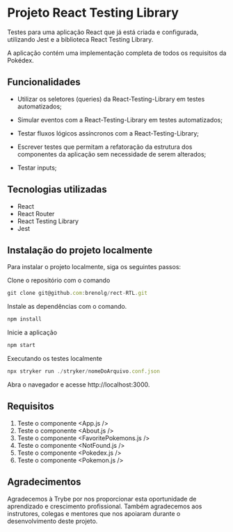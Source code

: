 # Projeto React Testing Library

Testes para uma aplicação React que já está criada e configurada, utilizando Jest e a biblioteca React Testing Library. 

A aplicação contém uma implementação completa de todos os requisitos da Pokédex. 

## Funcionalidades

- Utilizar os seletores (queries) da React-Testing-Library em testes automatizados;

- Simular eventos com a React-Testing-Library em testes automatizados;

- Testar fluxos lógicos assíncronos com a React-Testing-Library;

- Escrever testes que permitam a refatoração da estrutura dos componentes da aplicação sem necessidade de serem alterados;

- Testar inputs;

## Tecnologias utilizadas
- React
- React Router
- React Testing Library
- Jest

## Instalação do projeto localmente
Para instalar o projeto localmente, siga os seguintes passos:

Clone o repositório com o comando 

```javascript
git clone git@github.com:brenolg/rect-RTL.git
```
Instale as dependências com o comando.

```javascript
npm install
```
Inicie a aplicação 

```javascript
npm start
```
Executando os testes localmente

```javascript
npx stryker run ./stryker/nomeDoArquivo.conf.json
```

Abra o navegador e acesse http://localhost:3000.

## Requisitos
1. Teste o componente <App.js />
2. Teste o componente <About.js />
3. Teste o componente <FavoritePokemons.js />
4. Teste o componente <NotFound.js />
5. Teste o componente <Pokedex.js />
6. Teste o componente <Pokemon.js />

## Agradecimentos
Agradecemos à Trybe por nos proporcionar esta oportunidade de aprendizado e crescimento profissional. Também agradecemos aos instrutores, colegas e mentores que nos apoiaram durante o desenvolvimento deste projeto.
